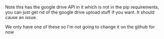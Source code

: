 Note this has the google drive API in it which is not in the pip requirements, you can just get rid of the google drive upload stuff if you want. It should cause an issue.

We only have one of these so I'm not going to change it on the github for now
